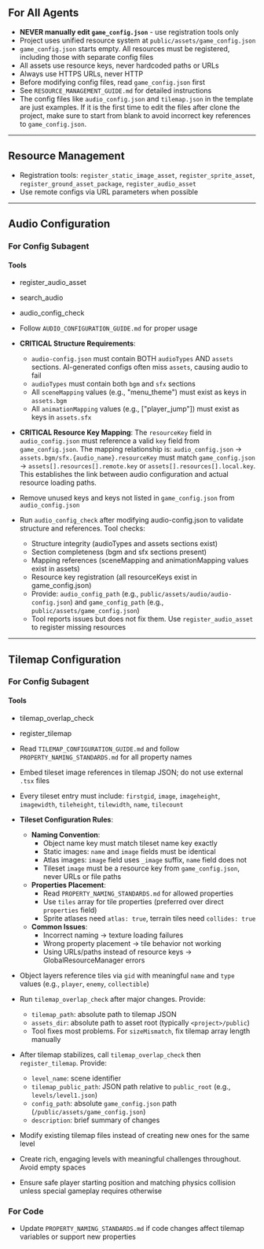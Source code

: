 ## For All Agents

- **NEVER manually edit `game_config.json`** - use registration tools only
- Project uses unified resource system at `public/assets/game_config.json`
- `game_config.json` starts empty. All resources must be registered, including those with separate config files
- All assets use resource keys, never hardcoded paths or URLs
- Always use HTTPS URLs, never HTTP
- Before modifying config files, read `game_config.json` first
- See `RESOURCE_MANAGEMENT_GUIDE.md` for detailed instructions
- The config files like `audio_config.json` and `tilemap.json` in the template are just examples. If it is the first time to edit the files after clone the project, make sure to start from blank to avoid incorrect key references to `game_config.json`.

---

## Resource Management

- Registration tools: `register_static_image_asset`, `register_sprite_asset`, `register_ground_asset_package`, `register_audio_asset`
- Use remote configs via URL parameters when possible

---

## Audio Configuration

### For Config Subagent

#### Tools
- register_audio_asset
- search_audio
- audio_config_check

- Follow `AUDIO_CONFIGURATION_GUIDE.md` for proper usage
- **CRITICAL Structure Requirements**:
  - `audio-config.json` must contain BOTH `audioTypes` AND `assets` sections. AI-generated configs often miss `assets`, causing audio to fail
  - `audioTypes` must contain both `bgm` and `sfx` sections
  - All `sceneMapping` values (e.g., "menu_theme") must exist as keys in `assets.bgm`
  - All `animationMapping` values (e.g., ["player_jump"]) must exist as keys in `assets.sfx`
- **CRITICAL Resource Key Mapping**: The `resourceKey` field in `audio_config.json` must reference a valid `key` field from `game_config.json`. The mapping relationship is: `audio_config.json` → `assets.bgm/sfx.{audio_name}.resourceKey` must match `game_config.json` → `assets[].resources[].remote.key` or `assets[].resources[].local.key`. This establishes the link between audio configuration and actual resource loading paths.
- Remove unused keys and keys not listed in `game_config.json` from `audio_config.json`
- Run `audio_config_check` after modifying audio-config.json to validate structure and references. Tool checks:
  - Structure integrity (audioTypes and assets sections exist)
  - Section completeness (bgm and sfx sections present)
  - Mapping references (sceneMapping and animationMapping values exist in assets)
  - Resource key registration (all resourceKeys exist in game_config.json)
  - Provide: `audio_config_path` (e.g., `public/assets/audio/audio-config.json`) and `game_config_path` (e.g., `public/assets/game_config.json`)
  - Tool reports issues but does not fix them. Use `register_audio_asset` to register missing resources

---

## Tilemap Configuration

### For Config Subagent

#### Tools
- tilemap_overlap_check
- register_tilemap

- Read `TILEMAP_CONFIGURATION_GUIDE.md` and follow `PROPERTY_NAMING_STANDARDS.md` for all property names
- Embed tileset image references in tilemap JSON; do not use external `.tsx` files
- Every tileset entry must include: `firstgid`, `image`, `imageheight`, `imagewidth`, `tileheight`, `tilewidth`, `name`, `tilecount`
- **Tileset Configuration Rules**: 
  - **Naming Convention**: 
    * Object name key must match tileset name key exactly
    * Static images: `name` and `image` fields must be identical
    * Atlas images: `image` field uses `_image` suffix, `name` field does not
    * Tileset `image` must be a resource key from `game_config.json`, never URLs or file paths
  - **Properties Placement**: 
    * Read `PROPERTY_NAMING_STANDARDS.md` for allowed properties
    * Use `tiles` array for tile properties (preferred over direct `properties` field)
    * Sprite atlases need `atlas: true`, terrain tiles need `collides: true`
  - **Common Issues**: 
    * Incorrect naming → texture loading failures
    * Wrong property placement → tile behavior not working
    * Using URLs/paths instead of resource keys → GlobalResourceManager errors
- Object layers reference tiles via `gid` with meaningful `name` and `type` values (e.g., `player`, `enemy`, `collectible`)
- Run `tilemap_overlap_check` after major changes. Provide:
  - `tilemap_path`: absolute path to tilemap JSON
  - `assets_dir`: absolute path to asset root (typically `<project>/public`)
  - Tool fixes most problems. For `sizeMismatch`, fix tilemap array length manually
- After tilemap stabilizes, call `tilemap_overlap_check` then `register_tilemap`. Provide:
  - `level_name`: scene identifier
  - `tilemap_public_path`: JSON path relative to `public_root` (e.g., `levels/level1.json`)
  - `config_path`: absolute `game_config.json` path (`/public/assets/game_config.json`)
  - `description`: brief summary of changes
- Modify existing tilemap files instead of creating new ones for the same level
- Create rich, engaging levels with meaningful challenges throughout. Avoid empty spaces
- Ensure safe player starting position and matching physics collision unless special gameplay requires otherwise

### For Code

- Update `PROPERTY_NAMING_STANDARDS.md` if code changes affect tilemap variables or support new properties
